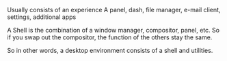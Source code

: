 Usually consists of an experience
A panel, dash, file manager, e-mail client, settings, additional apps

A Shell is the combination of a window manager, compositor, panel, etc.
So if you swap out the compositor, the function of the others stay the same.

So in other words, a desktop environment consists of a shell and utilities.
